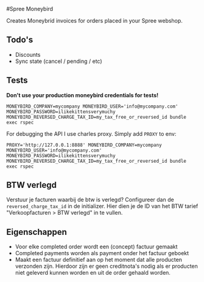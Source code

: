 #Spree Moneybird

Creates Moneybrid invoices for orders placed in your Spree webshop.

## Todo's
- Discounts
- Sync state (cancel / pending / etc)

## Tests

**Don't use your production moneybird credentials for tests!**

```
MONEYBIRD_COMPANY=mycompany MONEYBIRD_USER='info@mycompany.com' MONEYBIRD_PASSWORD=ilikekittensverymuchy MONEYBIRD_REVERSED_CHARGE_TAX_ID=my_tax_free_or_reversed_id bundle exec rspec
```

For debugging the API I use charles proxy. Simply add `PROXY` to env:
```
PROXY='http://127.0.0.1:8888' MONEYBIRD_COMPANY=mycompany MONEYBIRD_USER='info@mycompany.com' MONEYBIRD_PASSWORD=ilikekittensverymuchy MONEYBIRD_REVERSED_CHARGE_TAX_ID=my_tax_free_or_reversed_id bundle exec rspec
```

## BTW verlegd

Verstuur je facturen waarbij de btw is verlegd?
Configureer dan de `reversed_charge_tax_id` in de initializer.
Hier dien je de ID van het BTW tarief "Verkoopfacturen > BTW verlegd" in te vullen.

## Eigenschappen

- Voor elke completed order wordt een (concept) factuur gemaakt
- Completed payments worden als payment onder het factuur geboekt
- Maakt een factuur definitief aan op het moment dat alle producten verzonden zijn. Hierdoor zijn er geen creditnota's nodig als er producten niet geleverd kunnen worden en uit de order gehaald worden.
